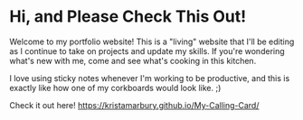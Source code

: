 # Hi, and Please Check This Out!
Welcome to my portfolio website! This is a "living" website that I'll be editing as I continue to take on projects and update my skills. If you're wondering what's new with me, come and see what's cooking in this kitchen. 

I love using sticky notes whenever I'm working to be productive, and this is exactly like how one of my corkboards would look like. ;)

Check it out here!
https://kristamarbury.github.io/My-Calling-Card/ 
